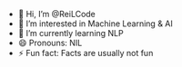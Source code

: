 - 👋 Hi, I’m @ReiLCode
- 👀 I’m interested in Machine Learning & AI
- 🌱 I’m currently learning NLP
- 😄 Pronouns: NIL
- ⚡ Fun fact: Facts are usually not fun

<!---
ReiLCode/ReiLCode is a ✨ special ✨ repository because its `README.md` (this file) appears on your GitHub profile.
You can click the Preview link to take a look at your changes.
--->
